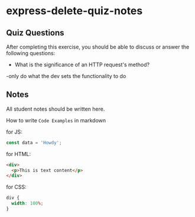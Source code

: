 # express-delete-quiz-notes

## Quiz Questions

After completing this exercise, you should be able to discuss or answer the following questions:

- What is the significance of an HTTP request's method?

-only do what the dev sets the functionality to do

## Notes

All student notes should be written here.

How to write `Code Examples` in markdown

for JS:

```javascript
const data = 'Howdy';
```

for HTML:

```html
<div>
  <p>This is text content</p>
</div>
```

for CSS:

```css
div {
  width: 100%;
}
```
